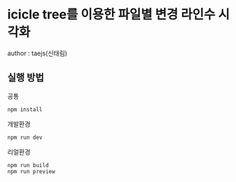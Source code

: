# icicle tree를 이용한 파일별 변경 라인수 시각화
author : taejs(신태림)

## 실행 방법
공통
```bash
npm install
```

개발환경
```bash
npm run dev
```

리얼환경
```bash
npm run build
npm run preview
```